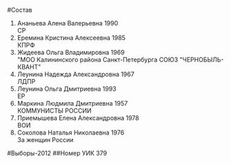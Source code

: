 #Состав
1. Ананьева Алена Валерьевна 1990   
    СР
2. Еремина Кристина Алексеевна 1985   
    КПРФ
3. Жидеева Ольга Владимировна 1969   
    "МОО Калининского района Санкт-Петербурга СОЮЗ "ЧЕРНОБЫЛЬ- КВАНТ"
4. Леунина Надежда Александровна 1967   
    ЛДПР
5. Леунина Ольга Дмитриевна 1993   
    ЕР
6. Маркина Людмила Дмитриевна 1957   
    КОММУНИСТЫ РОССИИ
7. Приемышева Елена Александровна 1978   
    ВОИ
8. Соколова Наталья Николаевна 1976   
    За женщин России

#Выборы-2012
##Номер УИК
379